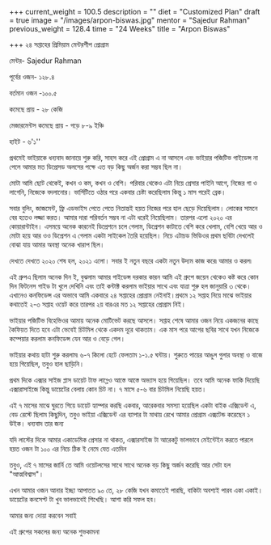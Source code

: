 +++
current_weight = 100.5
description = ""
diet = "Customized Plan"
draft = true
image = "/images/arpon-biswas.jpg"
mentor = "Sajedur Rahman"
previous_weight = 128.4
time = "24 Weeks"
title = "Arpon Biswas"

+++
২৪ সপ্তাহের প্রিমিয়াম মেন্টরশীপ প্রোগ্রাম

মেন্টর- Sajedur Rahman

পূর্বের ওজন- ১২৮.৪

বর্তমান ওজন -১০০.৫

কমেছে প্রায় - ২৮ কেজি

মেজারমেন্টস কমেছে প্রায় - গড়ে ৮-৯ ইঞ্চি

হাইট - ৬'১''

প্রথমেই ভাইয়াকে ধন্যবাদ জানায়ে শুরু করি, সাহস করে এই প্রোগ্রাম এ না আসলে এবং ভাইয়ার পজিটিভ গাইডেন্স না পেলে আমার মত ডিপ্রেসড অলসের পক্ষে এত বড় কিছু অর্জন করা সম্ভব ছিল না।

মোটা আমি ছোট থেকেই, কখন ও কম, কখন ও বেশি। পরিবার থেকেও এটা নিয়ে প্রেসার পাইনি আগে, নিজের গা ও লাগেনি, নিজেকে বদলানোর। ভার্সিটিতে ওঠার পরে একবার চেষ্টা করেছিলাম কিন্তু ১ মাস পরেই ব্রেক।

সবার বুলিং, জাজমেন্ট, ফ্রি এডভাইস পেতে পেতে নিতান্তই হয়ত নিজের পরে হাল ছেড়ে দিয়েছিলাম। লোকের সামনে বের হতেও লজ্জা করত। আমার দারা পরিবর্তন সম্ভব না এটা ধরেই নিয়েছিলাম। তারপর এলো ২০২০ এর কোয়ারান্টাইন। এসময়ে অনেক কারনেই ডিপ্রেশনে চলে গেলাম, ডিপ্রেশন কাটাতে বেশি করে খেলাম, বেশি খেয়ে আর ও মোটা হয়ে আর ওও ডিপ্রেশন এ গেলাম একটা সাইকেল তৈরি হয়েছিল। নিচে এটাচড ভিডিওর প্রথম ছবিটা দেখলেই বোঝা যায় আমার অবস্থা অনেক খারাপ ছিল।

দেখতে দেখতে ২০২০ শেষ হল, ২০২১ এলো। সবার ই নতুন বছরে একটা নতুন উদ্যম কাজ করে৷ আমার ও করল৷

এই গ্রুপএ ছিলাম অনেক দিন ই, বুঝলাম আমার গাইডেন্স দরকার কারন আমি এই গ্রুপে জয়েন থেকেও কষ্ট করে কোন দিন ফিটনেস গাইড টা খুলে দেখিনি এবং তাই কন্টাক্ট করলাম ভাইয়ার সাথে এবং যাত্রা শুরু হল জানুয়ারি ৩ থেকে। এখানেও কনফিডেন্স এর অভাবে আমি একবারে ২৪ সপ্তাহের প্রোগ্রাম নেইনাই।প্রথমে ১২ সপ্তাহ নিয়ে মাঝে ভাইয়ার কথাতেই ২-৩ সপ্তাহ ওয়েট করে তারপর ২য় বারএর মত ১২ সপ্তাহের প্রোগ্রাম নিই।

ভাইয়ার পজিটিভ বিহেভিওর আমায় অনেক মোটিভেট করছে আসলে। সপ্তাহ শেষে আমার ওজন নিয়ে একজনের কাছে কৈফিয়ত দিতে হবে এটা ভেবেই চিটমিল থেকে একদম দূরে থাকতাম। এক মাস পরে আগের ছবির সাথে যখন নিজেকে কম্পেয়ার করলাম কনফিডেন্স যেন আর ও বেড়ে গেল।

ভাইয়ার কথায় হাটা শুরু করলাম৷ ৬-৭ কিলো হেটে ফেলতাম ১-১.৫ ঘন্টায়। শুরুতে পায়ের আঙুল গুলার অবস্থা ও বাজে হয়ে গিয়েছিল, তবুও হাল ছাড়িনি।

প্রথম দিকে এক্সার সাইজ প্লাস ডায়েট টাফ লাগ্লেও আস্তে আস্তে অভ্যাস হয়ে গিয়েছিল। তবে আমি অনেক ফাকি দিয়েছি এক্সারাসাইজে কিন্তু ডায়েটের বেলায় কোন চিট না। ৭ মাসে ৫-৬ বার চিটমিল নিয়েছি হয়ত।

এই ৭ মাসের মাঝে ঘুরতে গিয়ে ডায়েট হ্যাম্পার করছি একবার, আরেকবার সমস্যা হয়েছিল একটা বাইক এক্সিডেন্ট এ, বেড রেস্টে ছিলাম কিছুদিন, তবুও ভাইয়া এক্সিডেন্ট এর ব্যাপার টা মাথায় রেখে আমার প্রোগ্রাম এক্সটেন্ড করেছেন ১ উইক। ধন্যবাদ তার জন্য

যদি লাস্টের দিকে আমার একাডেমিক প্রেসার না থাকত, এক্সারসাইজ টা আরেকটু ভালভাবে মেইন্টেইন করতে পারলে হয়ত ওজন টা ১০০ এর নিচে ঠিক ই নেমে যেত এতদিন

তবুও, এই ৭ মাসের জার্নি তে আমি ওয়েটলসের সাথে সাথে অনেক বড় কিছু অর্জন করেছি আর সেটা হল "আত্মবিশ্বাস"।

এখন আমার ওজন আনার ইচ্ছা আপাতত ৯০ তে, ২৮ কেজি যখন কমাতেই পারছি, বাকিটা অবশ্যই পারব একা একাই। ডায়েটের কনসেপ্ট টা খুব ভালভাবেই শিখেছি। আশা করি সফল হব।

আমার জন্য দোয়া করবেন সবাই

এই গ্রুপের সকলের জন্য অনেক শুভকামনা